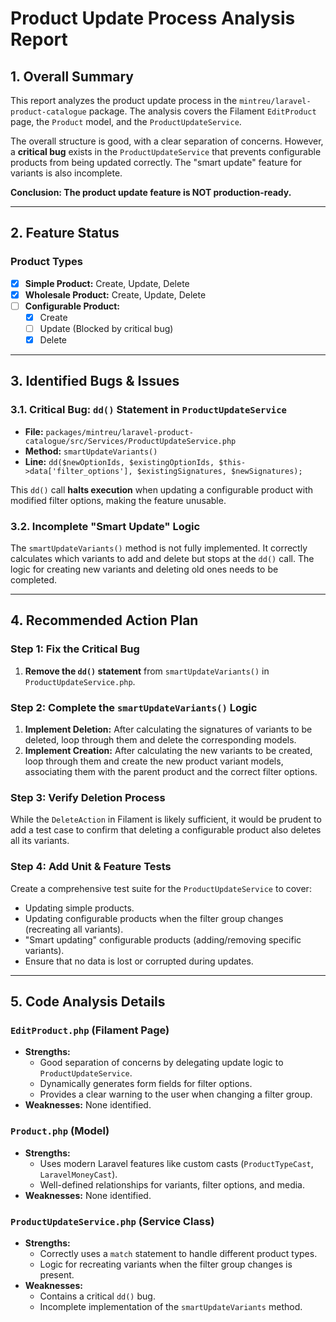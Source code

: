 # Product Update Process Analysis Report

## 1. Overall Summary

This report analyzes the product update process in the `mintreu/laravel-product-catalogue` package. The analysis covers the Filament `EditProduct` page, the `Product` model, and the `ProductUpdateService`.

The overall structure is good, with a clear separation of concerns. However, a **critical bug** exists in the `ProductUpdateService` that prevents configurable products from being updated correctly. The "smart update" feature for variants is also incomplete.

**Conclusion: The product update feature is NOT production-ready.**

---

## 2. Feature Status

### Product Types
- [x] **Simple Product:** Create, Update, Delete
- [x] **Wholesale Product:** Create, Update, Delete
- [ ] **Configurable Product:**
    - [x] Create
    - [ ] Update (Blocked by critical bug)
    - [x] Delete

---

## 3. Identified Bugs & Issues

### 3.1. Critical Bug: `dd()` Statement in `ProductUpdateService`

- **File:** `packages/mintreu/laravel-product-catalogue/src/Services/ProductUpdateService.php`
- **Method:** `smartUpdateVariants()`
- **Line:** `dd($newOptionIds, $existingOptionIds, $this->data['filter_options'], $existingSignatures, $newSignatures);`

This `dd()` call **halts execution** when updating a configurable product with modified filter options, making the feature unusable.

### 3.2. Incomplete "Smart Update" Logic

The `smartUpdateVariants()` method is not fully implemented. It correctly calculates which variants to add and delete but stops at the `dd()` call. The logic for creating new variants and deleting old ones needs to be completed.

---

## 4. Recommended Action Plan

### Step 1: Fix the Critical Bug

1.  **Remove the `dd()` statement** from `smartUpdateVariants()` in `ProductUpdateService.php`.

### Step 2: Complete the `smartUpdateVariants()` Logic

1.  **Implement Deletion:** After calculating the signatures of variants to be deleted, loop through them and delete the corresponding models.
2.  **Implement Creation:** After calculating the new variants to be created, loop through them and create the new product variant models, associating them with the parent product and the correct filter options.

### Step 3: Verify Deletion Process

While the `DeleteAction` in Filament is likely sufficient, it would be prudent to add a test case to confirm that deleting a configurable product also deletes all its variants.

### Step 4: Add Unit & Feature Tests

Create a comprehensive test suite for the `ProductUpdateService` to cover:
- Updating simple products.
- Updating configurable products when the filter group changes (recreating all variants).
- "Smart updating" configurable products (adding/removing specific variants).
- Ensure that no data is lost or corrupted during updates.

---

## 5. Code Analysis Details

### `EditProduct.php` (Filament Page)

- **Strengths:**
    - Good separation of concerns by delegating update logic to `ProductUpdateService`.
    - Dynamically generates form fields for filter options.
    - Provides a clear warning to the user when changing a filter group.
- **Weaknesses:** None identified.

### `Product.php` (Model)

- **Strengths:**
    - Uses modern Laravel features like custom casts (`ProductTypeCast`, `LaravelMoneyCast`).
    - Well-defined relationships for variants, filter options, and media.
- **Weaknesses:** None identified.

### `ProductUpdateService.php` (Service Class)

- **Strengths:**
    - Correctly uses a `match` statement to handle different product types.
    - Logic for recreating variants when the filter group changes is present.
- **Weaknesses:**
    - Contains a critical `dd()` bug.
    - Incomplete implementation of the `smartUpdateVariants` method.
